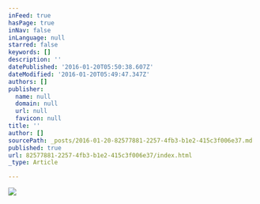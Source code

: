 ```yaml
---
inFeed: true
hasPage: true
inNav: false
inLanguage: null
starred: false
keywords: []
description: ''
datePublished: '2016-01-20T05:50:38.607Z'
dateModified: '2016-01-20T05:49:47.347Z'
authors: []
publisher:
  name: null
  domain: null
  url: null
  favicon: null
title: ''
author: []
sourcePath: _posts/2016-01-20-82577881-2257-4fb3-b1e2-415c3f006e37.md
published: true
url: 82577881-2257-4fb3-b1e2-415c3f006e37/index.html
_type: Article

---
```

![](https://the-grid-user-content.s3-us-west-2.amazonaws.com/f2df3cc5-a034-4c20-98ae-53404d9a7ea5.jpg)